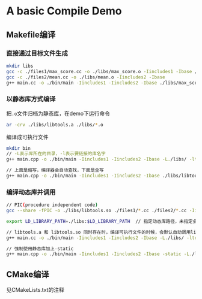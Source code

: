 # A basic Compile Demo

## Makefile编译

### 直接通过目标文件生成

```bash
mkdir libs
gcc -c ./files1/max_score.cc -o ./libs/max_score.o -Iincludes1 -Ibase // -I表示头文件所在的目录
gcc -c ./files2/mean.cc -o ./libs/mean.o -Iincludes2 -Ibase
g++ main.cc -o ./bin/main -Iincludes1 -Iincludes2 -Ibase ./libs/max_score.o ./libs/mean.o
```

### 以静态库方式编译

把`.o`文件归档为静态库，在demo下运行命令

```bash
ar -crv ./libs/libtools.a ./libs/*.o
```

编译成可执行文件

```bash
mkdir bin
// -L表示库所在的目录，-l表示要链接的库名字
g++ main.cpp -o ./bin/main -Iincludes1 -Iincludes2 -Ibase -L./libs/ -ltools

// 上面是缩写，编译器会自动查找，下面是全写
g++ main.cpp -o ./bin/main -Iincludes1 -Iincludes2 -Ibase ./libs/libtools.a
```

### 编译动态库并调用

```bash
// PIC(procedure independent code)
gcc --share -fPIC -o ./libs/libtools.so ./files1/*.cc ./files2/*.cc -Iincludes2 -Iincludes1 -Ibase

export LD_LIBRARY_PATH=./libs:$LD_LIBRARY_PATH  // 指定动态库路径，未指定会导致ldd找不到动态库

// libtools.a 和 libtools.so 同时存在时，编译可执行文件的时候，会默认自动调用libs下的动态库
g++ main.cc -o ./bin/main -Iincludes1 -Iincludes2 -Ibase -L./libs/ -ltools

// 强制使用静态库加上-static
g++ main.cpp -o ./bin/main -Iincludes1 -Iincludes2 -Ibase -static -L./libs/ -ltools
```

## CMake编译

见CMakeLists.txt的注释
